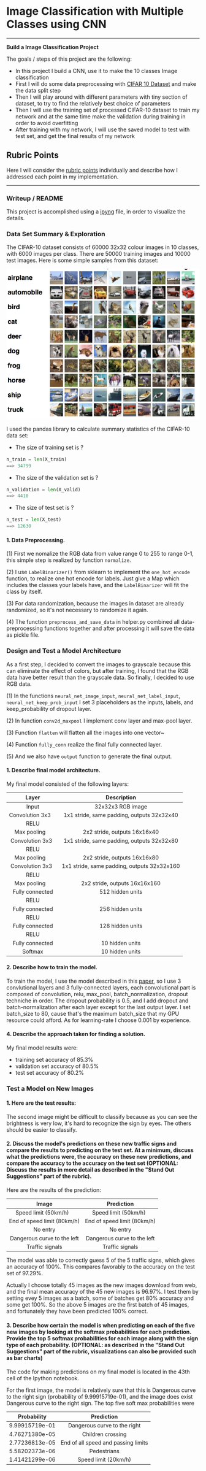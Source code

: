 # **Image Classification with Multiple Classes using CNN** 
---

**Build a Image Classification Project**

The goals / steps of this project are the following:

* In this project I build a CNN, use it to make the 10 classes Image classification
* First I will do some data preprocessing with [CIFAR 10 Dataset](https://www.cs.toronto.edu/~kriz/cifar.html) and make the data split step
* Then I will play around with different parameters with tiny section of dataset, to try to find the relatively best choice of parameters 
* Then I will use the training set of processed CIFAR-10 dataset to train my network and at the same time make the validation during training in order to avoid overfitting
* After training with my network, I will use the saved model to test with test set, and get the final results of my network


[//]: # (Image References)

[image1]: ./examples/CIFAR-10.jpg "CIFAR-10"
[image2]: ./examples/after_pre_process.png "Grayscaling"
[image4]: ./examples/test_1.png "Traffic Sign 1"
[image5]: ./examples/test_2.png "Traffic Sign 2"
[image6]: ./examples/test_3.png "Traffic Sign 3"
[image7]: ./examples/test_4.png "Traffic Sign 4"
[image8]: ./examples/test_5.png "Traffic Sign 5"
[image9]: ./examples/dataset_visul.png "dataset samples"

## Rubric Points
Here I will consider the [rubric points](https://review.udacity.com/#!/rubrics/481/view) individually and describe how I addressed each point in my implementation.  

---
### Writeup / README

This project is accomplished using a [ipyng](https://github.com/lc8631058/Image_Classification_with_Multiple_Classes_using_CNN/blob/master/dlnd_image_classification.ipynb) file, in order to visualize the details.

### Data Set Summary & Exploration
The CIFAR-10 dataset consists of 60000 32x32 colour images in 10 classes, with 6000 images per class. There are 50000 training images and 10000 test images. Here is some simple samples from this dataset:

![alt text][image1]

I used the pandas library to calculate summary statistics of the CIFAR-10 data set:

* The size of training set is ? 
```python
n_train = len(X_train)
==> 34799
```
* The size of the validation set is ?
```python
n_validation = len(X_valid)
==> 4410
```
* The size of test set is ?
```python
n_test = len(X_test)
==> 12630
``` 

#### 1. Data Preprocessing.

(1) First we nomalize the RGB data from value range 0 to 255 to range 0-1, this simple step is realized by function `normalize`.

(2) I use `LabelBinarizer()` from sklearn to implement the `one_hot_encode` function, to realize one hot encode for labels. Just give a Map which includes the classes your labels have, and the `LabelBinarizer` will fit the class by itself.

(3) For data randomization, because the images in dataset are already randomized, so it's not necessary to randomize it again.

(4) The function `preprocess_and_save_data` in helper.py combined all data-preprocessing functions together and after processing it will save the data as pickle file. 

### Design and Test a Model Architecture

As a first step, I decided to convert the images to grayscale because this can eliminate the effect of colors, but after training, I found that the RGB data have better result than the grayscale data. So finally, I decided to use RGB data. 

(1) In the functions `neural_net_image_input`, `neural_net_label_input`, `neural_net_keep_prob_input` I set 3 placeholders as the inputs, labels, and keep_probability of dropout layer.

(2) In function `conv2d_maxpool` I implement conv layer and max-pool layer.

(3) Function `flatten` will flatten all the images into one vector~

(4) Function `fully_conn` realize the final fully connected layer.

(5) And we also have `output` function to generate the final output.

#### 1. Describe final model architecture.

My final model consisted of the following layers:

| Layer         		|     Description	        					| 
|:---------------------:|:---------------------------------------------:| 
| Input         		| 32x32x3 RGB image   							| 
| Convolution 3x3     	| 1x1 stride, same padding, outputs 32x32x40 	|
| RELU					|												|
| Max pooling	      	| 2x2 stride,  outputs 16x16x40 				|
| Convolution 3x3	    | 1x1 stride, same padding, outputs 32x32x80 	|
| RELU					|												|
| Max pooling	      	| 2x2 stride,  outputs 16x16x80				|
| Convolution 3x3	    | 1x1 stride, same padding, outputs 32x32x160 	|
| RELU					|												|
| Max pooling	      	| 2x2 stride,  outputs 16x16x160 |
| Fully connected		| 512 hidden units	|
| RELU					|												|
| Fully connected		| 256 hidden units	|
| RELU					|												|
| Fully connected		| 128 hidden units	|
| RELU					|												|
| Fully connected		| 10 hidden units	|
| Softmax				| 10 hidden units	|
 


#### 2. Describe how to train the model.

To train the model, I use the model described in this [paper](https://github.com/lc8631058/SDCND/blob/master/P2-Traffic-Sign-Classifier/Traffic%20Sign%20Recognition%20with%20Multi-Scale%20Convolutional%20Networks.pdf), so I use 3 convlutional layers and 3 fully-connected layers, each convolutional part is composed of convolution, relu, max_pool, batch_normalization, dropout techniche in order. The dropout probability is 0.5, and I add dropout and batch-normalization after each layer except for the last output layer. I set batch_size to 80, cause that's the maximum batch_size that my GPU resource could afford. As for learning-rate I choose 0.001 by experience.

#### 4. Describe the approach taken for finding a solution. 

My final model results were:
* training set accuracy of 85.3%
* validation set accuracy of 80.5% 
* test set accuracy of 80.2%

### Test a Model on New Images

#### 1. Here are the test results: 

The second image might be difficult to classify because as you can see the brightness is very low, it's hard to recognize the sign by eyes. The others should be easier to classify.

#### 2. Discuss the model's predictions on these new traffic signs and compare the results to predicting on the test set. At a minimum, discuss what the predictions were, the accuracy on these new predictions, and compare the accuracy to the accuracy on the test set (OPTIONAL: Discuss the results in more detail as described in the "Stand Out Suggestions" part of the rubric).

Here are the results of the prediction:

| Image			        |     Prediction	        					| 
|:---------------------:|:---------------------------------------------:| 
| Speed limit (50km/h)     		| Speed limit (50km/h)   									| 
| End of speed limit (80km/h)     			| End of speed limit (80km/h) 										|
| No entry					| No entry											|
| Dangerous curve to the left	      		| Dangerous curve to the left					 				|
| Traffic signals			| Traffic signals      							|


The model was able to correctly guess 5 of the 5 traffic signs, which gives an accuracy of 100%. This compares favorably to the accuracy on the test set of 97.29%.

 Actually I choose totally 45 images as the new images download from web, and the final mean accuracy of the 45 new images is 96.97%. I test them by setting evey 5 images as a batch, some of batches get 80% accuracy and some get 100%. So the above 5 images are the first batch of 45 images, and fortunately they have been predicted 100% correct. 
 
#### 3. Describe how certain the model is when predicting on each of the five new images by looking at the softmax probabilities for each prediction. Provide the top 5 softmax probabilities for each image along with the sign type of each probability. (OPTIONAL: as described in the "Stand Out Suggestions" part of the rubric, visualizations can also be provided such as bar charts)

The code for making predictions on my final model is located in the 43th cell of the Ipython notebook.

For the first image, the model is relatively sure that this is Dangerous curve to the right sign (probability of 9.99915719e-01), and the image does exist Dangerous curve to the right sign. The top five soft max probabilities were

| Probability         	|     Prediction	        					| 
|:---------------------:|:---------------------------------------------:| 
| 9.99915719e-01        			| Dangerous curve to the right  									| 
| 4.76271380e-05     				| Children crossing    										|
| 2.77236813e-05					| End of all speed and passing limits  										|
| 5.58202373e-06	      			| Pedestrians  					 				|
| 1.41421299e-06			    | Speed limit (20km/h)         							|
